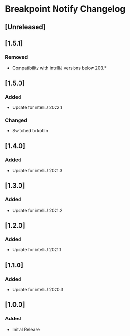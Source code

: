 # Breakpoint Notify Changelog

## [Unreleased]

## [1.5.1]

### Removed

- Compatibility with intelliJ versions below 203.*

## [1.5.0]

### Added

- Update for intelliJ 2022.1

### Changed

- Switched to kotlin

## [1.4.0]

### Added

- Update for intelliJ 2021.3

## [1.3.0]

### Added

- Update for intelliJ 2021.2

## [1.2.0]

### Added

- Update for intelliJ 2021.1

## [1.1.0]

### Added

- Update for intelliJ 2020.3

## [1.0.0]

### Added

- Initial Release